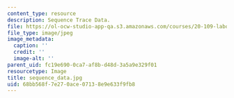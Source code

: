 ```yaml
---
content_type: resource
description: Sequence Trace Data.
file: https://ol-ocw-studio-app-qa.s3.amazonaws.com/courses/20-109-laboratory-fundamentals-in-biological-engineering-fall-2007/68bb568f7e270ace07138e9e633f9fb8_sequence_data.jpg
file_type: image/jpeg
image_metadata:
  caption: ''
  credit: ''
  image-alt: ''
parent_uid: fc19e690-0ca7-af8b-d48d-3a5a9e329f01
resourcetype: Image
title: sequence_data.jpg
uid: 68bb568f-7e27-0ace-0713-8e9e633f9fb8
---
```

